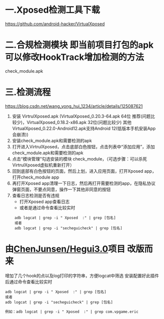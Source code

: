# 一.Xposed检测工具下载
https://github.com/android-hacker/VirtualXposed
# 二.合规检测模块 即当前项目打包的apk 可以修改HookTrack增加检测的方法
check_module.apk
# 三.检测流程
https://blog.csdn.net/wang_yong_hui_1234/article/details/125087621

1. 安装 VirtrulXposed.apk (VirtualXposed_0.20.3-64.apk 64位 推荐(问题比较少)，VirtualXposed_0.18.2-x86.apk 32位(问题比较少) 其他VirtualXposed_0.22.0-Android12.apk支持Android 12(低版本手机安装App会崩溃))
2. 安装check_module.apk和需要检测的apk
3. 打开进入VirtrulXposed，点击底部白色按钮，点击列表中“添加应用”，添加check_module.apk和需要检测的apk
4. 点击“模块管理”勾选安装的模块 check_module，（可选步骤：可以杀死VirtrulXposed虚拟机重新打开）
5. 回到底部有白色按钮的页面，然后上划，进入应用页面，打开Xposed app，打开check_module app
6. 再打开Xposed app清理一下日志，然后再打开需要检测的app，在隐私协议弹窗页面，不要点同意，操作一下其他非同意的按钮
7. 查看日志检测是否有违规
   * 打开Xposed app查看日志
   * 或者是通过命令查看比较实时
   ```
    adb logcat | grep -i " Xposed  :" | grep [包名] 
    或者
    adb logcat | grep -i "secheguicheck" | grep [包名]
   ```


# 由[ChenJunsen/Hegui3.0]( https://github.com/ChenJunsen/Hegui3.0)项目 改版而来
增加了几个hook的点以及log打印的字符串，方便logcat中筛选
安装配置好此插件后通过命令查看比较实时
```
adb logcat | grep -i " Xposed  :" | grep [包名] 
或者
adb logcat | grep -i "secheguicheck" | grep [包名] 

例如：adb logcat | grep -i " Xposed  :" | grep com.vpgame.eric
```


